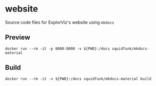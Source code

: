# website

Source code files for ExplorViz's website using `mkdocs`

## Preview

`docker run --rm -it -p 8000:8000 -v ${PWD}:/docs squidfunk/mkdocs-material`

## Build

`docker run --rm -it -v ${PWD}:/docs squidfunk/mkdocs-material build`
